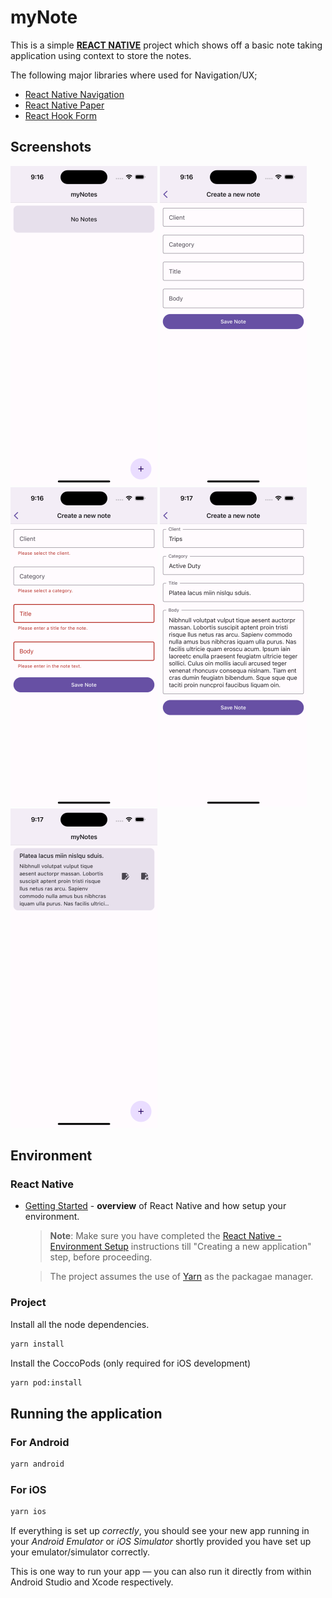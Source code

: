 
# myNote

This is a simple [**REACT NATIVE**](https://reactnative.dev) project which shows off a basic note taking application using context to store the notes.

The following major libraries where used for Navigation/UX;

- [React Native Navigation](https://reactnavigation.org/)
- [React Native Paper](https://reactnativepaper.com/)
- [React Hook Form](https://www.react-hook-form.com/)

## Screenshots

![No Notes](README/ios1.png)
![Note Editor](README/ios2.png)
![Validation Error](README/ios3.png)
![Completed Form](README/ios4.png)
![Note Listing with Note](README/ios5.png)

## Environment

### React Native

- [Getting Started](https://reactnative.dev/docs/environment-setup) - **overview** of React Native and how setup your environment.

   >**Note**: Make sure you have completed the [React Native - Environment Setup](https://reactnative.dev/docs/environment-setup) instructions till "Creating a new application" step, before proceeding.

   > The project assumes the use of [Yarn](https://classic.yarnpkg.com/) as the packagae manager.

### Project

Install all the node dependencies.

```bash
yarn install
```

Install the CoccoPods (only required for iOS development)

```bash
yarn pod:install
```

## Running the application

### For Android

```bash
yarn android
```

### For iOS

```bash
yarn ios
```

If everything is set up _correctly_, you should see your new app running in your _Android Emulator_ or _iOS Simulator_ shortly provided you have set up your emulator/simulator correctly.

This is one way to run your app — you can also run it directly from within Android Studio and Xcode respectively.
